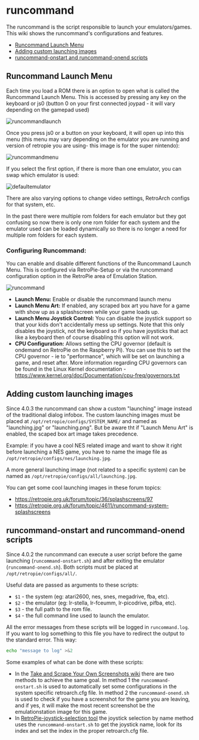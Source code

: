 # runcommand

The runcommand is the script responsible to launch your emulators/games. This wiki shows the runcommand's configurations and features.

- [Runcommand Launch Menu](#runcommand-launch-menu)
- [Adding custom launching images](#adding-custom-launching-images)
- [runcommand-onstart and runcommand-onend scripts](#runcommand-onstart-and-runcommand-onend-scripts)


## Runcommand Launch Menu

Each time you load a ROM there is an option to open what is called the Runcommand Launch Menu. This is accessed by pressing any key on the keyboard or js0 (button 0 on your first connected joypad - it will vary depending on the gamepad used)


![runcommandlaunch](https://cloud.githubusercontent.com/assets/10035308/12870184/99acb464-ccf6-11e5-9f32-7f2ef3c17b3a.png)


Once you press js0 or a button on your keyboard, it will open up into this menu (this menu may vary depending on the emulator you are running and version of retropie you are using- this image is for the super nintendo):

![runcommandmenu](https://cloud.githubusercontent.com/assets/10035308/10265893/b65c94ee-69ff-11e5-9195-f6a996f4b35b.png)

If you select the first option, if there is more than one emulator, you can swap which emulator is used:

![defaultemulator](https://cloud.githubusercontent.com/assets/10035308/10265899/de7127ec-69ff-11e5-99b6-aa2df9247da6.png)

There are also varying options to change video settings, RetroArch configs for that system, etc. 

In the past there were multiple rom folders for each emulator but they got confusing so now there is only one rom folder for each system and the emulator used can be loaded dynamically so there is no longer a need for multiple rom folders for each system. 

### Configuring Runcommand:

You can enable and disable different functions of the Runcommand Launch Menu. This is configured via RetroPie-Setup or via the runcommand configuration option in the RetroPie area of Emulation Station. 

![runcommand](https://cloud.githubusercontent.com/assets/10035308/12870161/2608ac8a-ccf5-11e5-8d78-97cf5650cee4.png)

- **Launch Menu:** Enable or disable the runcommand launch menu
- **Launch Menu Art:** If enabled, any scraped box art you have for a game with show up as a splashscreen while your game loads up.
- **Launch Menu Joystick Control:** You can disable the joystick support so that your kids don't accidentally mess up settings. Note that this only disables the joystick, not the keyboard so if you have joysticks that act like a keyboard then of course disabling this option will not work. 
- **CPU Configuration:** Allows setting the CPU governor (default is ondemand on RetroPie on the Raspberry Pi). You can use this to set the CPU governor - ie to "performance", which will be set on launching a game, and reset after. More information regarding CPU governors can be found in the Linux Kernel documentation - https://www.kernel.org/doc/Documentation/cpu-freq/governors.txt


## Adding custom launching images

Since 4.0.3 the runcommand can show a custom "launching" image instead of the traditional dialog infobox. The custom launching images must be placed at `/opt/retropie/configs/SYSTEM_NAME/` and named as "launching.jpg" or "launching.png". But be aware tht if "Launch Menu Art" is enabled, the scaped box art image takes precedence.

Example: if you have a cool NES related image and want to show it right before launching a NES game, you have to name the image file as `/opt/retropie/configs/nes/launching.jpg`.

A more general launching image (not related to a specific system) can be named as `/opt/retropie/configs/all/launching.jpg`.

You can get some cool launching images in these forum topics:
- https://retropie.org.uk/forum/topic/36/splashscreens/97
- https://retropie.org.uk/forum/topic/4611/runcommand-system-splashscreens

## runcommand-onstart and runcommand-onend scripts

Since 4.0.2 the runcommand can execute a user script before the game launching (`runcommand-onstart.sh`) and after exiting the emulator (`runcommand-onend.sh`). Both scripts must be placed at `/opt/retropie/configs/all/`.

Useful data are passed as arguments to these scripts:

- `$1` - the system (eg: atari2600, nes, snes, megadrive, fba, etc).
- `$2` - the emulator (eg: lr-stella, lr-fceumm, lr-picodrive, pifba, etc).
- `$3` - the full path to the rom file.
- `$4` - the full command line used to launch the emulator.

All the error messages from these scripts will be logged in `runcommand.log`. If you want to log something to this file you have to redirect the output to the standard error. This way:

```sh
echo "message to log" >&2
```

Some examples of what can be done with these scripts:

- In the [Take and Scrape Your Own Screenshots wiki](https://github.com/RetroPie/RetroPie-Setup/wiki/Take-and-Scrape-Your-Own-Screenshots) there are two methods to achieve the same goal. In method 1 the `runcommand-onstart.sh` is used to automatically set some configurations in the system specific retroarch.cfg file. In method 2 the `runcommand-onend.sh` is used to check if you have a screenshot for the game you are leaving, and if yes, it will make the most recent screenshot be the emulationstation image for this game.
- In [RetroPie-joystick-selection tool](https://github.com/meleu/RetroPie-joystick-selection) the joystick selection by name method uses the `runcommand-onstart.sh` to get the joystick name, look for its index and set the index in the proper retroarch.cfg file.
